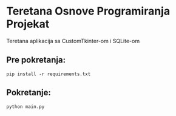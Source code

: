# Teretana Osnove Programiranja Projekat
 Teretana aplikacija sa CustomTkinter-om i SQLite-om
## Pre pokretanja:
```pip install -r requirements.txt```

## Pokretanje:
```python main.py```
